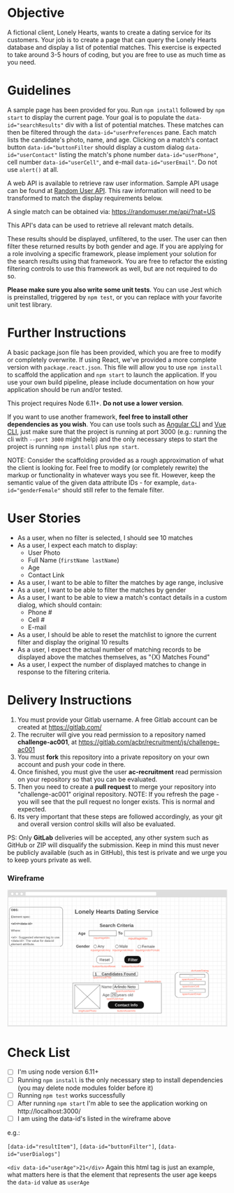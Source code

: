 Objective
=========
A fictional client, Lonely Hearts, wants to create a dating service for its customers. Your job is to create a page that can query the Lonely Hearts database and display a list of potential matches. This exercise is expected to take around 3-5 hours of coding, but you are free to use as much time as you need.

Guidelines
=========
A sample page has been provided for you. Run `npm install` followed by `npm start` to display the current page. Your goal is to populate the `data-id="searchResults"` div with a list of potential matches.
These matches can then be filtered through the `data-id="userPreferences` pane.
Each match lists the candidate's photo, name, and age.
Clicking on a match's contact button `data-id="buttonFilter` should display a custom dialog `data-id="userContact"` listing the match's phone number `data-id="userPhone"`, cell number `data-id="userCell"`, and e-mail `data-id="userEmail"`. Do not use `alert()` at all.

A web API is available to retrieve raw user information. Sample API usage can be found at [Random User API](https://randomuser.me/documentation#howto).
This raw information will need to be transformed to match the display requirements below.

A single match can be obtained via: <https://randomuser.me/api/?nat=US>

This API's data can be used to retrieve all relevant match details.

These results should be displayed, unfiltered, to the user. The user can then filter these returned results by both gender and age.
If you are applying for a role involving a specific framework, please implement your solution for the search results using that framework.
You are free to refactor the existing filtering controls to use this framework as well, but are not required to do so.

**Please make sure you also write some unit tests**. You can use Jest which is preinstalled, triggered by `npm test`, or you can replace with your favorite unit test library.

Further Instructions
===================
A basic package.json file has been provided, which you are free to modify or completely overwrite. If using React, we've provided a more complete version with `package.react.json`. This file will allow you to use `npm install` to scaffold the application and `npm start` to launch the application. If you use your own build pipeline, please include documentation on how your application should be run and/or tested.

This project requires Node 6.11+. **Do not use a lower version**.

If you want to use another framework, **feel free to install other dependencies as you wish**. You can use tools such as [Angular CLI](https://cli.angular.io/) and [Vue CLI](https://github.com/vuejs/vue-cli), just make sure that the project is running at port 3000 (e.g.: running the cli with `--port 3000` might help) and the only necessary steps to start the project is running `npm install` plus `npm start`.

NOTE: Consider the scaffolding provided as a rough approximation of what the client is looking for. Feel free to modify (or completely rewrite) the markup or functionality in whatever ways you see fit. However, keep the semantic value of the given data attribute IDs - for example, `data-id="genderFemale"` should still refer to the female filter.

User Stories
============
* As a user, when no filter is selected, I should see 10 matches
* As a user, I expect each match to display:
    * User Photo
    * Full Name (`firstName lastName`)
    * Age
    * Contact Link
* As a user, I want to be able to filter the matches by age range, inclusive
* As a user, I want to be able to filter the matches by gender
* As a user, I want to be able to view a match's contact details in a custom dialog, which should contain:
    * Phone #
    * Cell #
    * E-mail
* As a user, I should be able to reset the matchlist to ignore the current filter and display the original 10 results
* As a user, I expect the actual number of matching records to be displayed above the matches themselves, as "{X} Matches Found"
* As a user, I expect the number of displayed matches to change in response to the filtering criteria.


Delivery Instructions
=====================

1. You must provide your Gitlab username. A free Gitlab account can be created at https://gitlab.com/
1. The recruiter will give you read permission to a repository named **challenge-ac001**, at https://gitlab.com/acbr/recruitment/js/challenge-ac001
1. You must **fork** this repository into a private repository on your own account and push your code in there.
1. Once finished, you must give the user **ac-recruitment** read permission on your repository so that you can be evaluated. 
1. Then you need to create a **pull request** to merge your repository into "challenge-ac001" original repository.
    NOTE: If you refresh the page - you will see that the pull request no longer exists. This is normal and expected.
1. Its very important that these steps are followed accordingly, as your git and overall version control skills will also be evaluated.

PS: Only **GitLab** deliveries will be accepted, any other system such as GitHub or ZIP will disqualify the submission. Keep in mind this must never be publicly available (such as in GitHub), this test is private and we urge you to keep yours private as well.

### Wireframe

![Wireframe.](wireframe.png)

Check List
=====================
- [ ] I'm using node version 6.11+
- [ ] Running `npm install` is the only necessary step to install dependencies (you may delete node modules folder before it)
- [ ] Running `npm test` works successfully
- [ ] After running `npm start` I'm able to see the application working on http://localhost:3000/
- [ ] I am using the data-id's listed in the wireframe above

e.g.:

`[data-id="resultItem"]`, `[data-id="buttonFilter"]`, `[data-id="userDialogs"]`

`<div data-id="userAge">21</div>` Again this html tag is just an example, what matters here is that the element that represents the user age keeps the `data-id` value as `userAge` 
